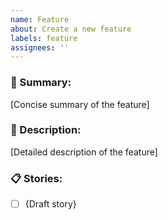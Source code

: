 ```yaml
---
name: Feature
about: Create a new feature
labels: feature
assignees: ''
---
```


### 🚀 Summary:

[Concise summary of the feature]

### 📜 Description:

[Detailed description of the feature]

### 📋 Stories:

- [ ] {Draft story}
